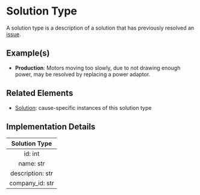 # Solution Type
A solution type is a description of a solution that has previously resolved an [issue](issue.md).

## Example(s)
* **Production**:
  Motors moving too slowly, due to not drawing enough power, may be resolved by replacing a power adaptor.

## Related Elements
* [Solution](solution.md): cause-specific instances of this solution type

## Implementation Details
|**Solution Type**|
|:--:|
|id: int|
|name: str|
|description: str|
|company_id: str|